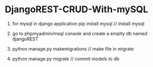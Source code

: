 # DjangoREST-CRUD-With-mySQL

1) for mysql in django application
pip install mysql // install mysql

2) go to phpmyadmin/msql console and create a emplty db named djangoREST

3) python manage.py makemigrations // make file in migrate
4) python manage.py migrate // commit models to db
